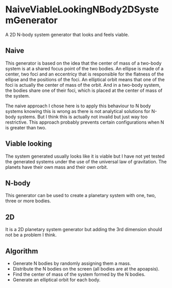 # NaiveViableLookingNBody2DSystemGenerator
A 2D N-body system generator that looks and feels viable.

## Naive
This generator is based on the idea that the center of mass of a two-body system is at a shared focus point of the two bodies.
An ellipse is made of a center, two foci and an eccentricy that is responsible for the flatness of the ellipse and the positions of the foci. An elliptical orbit means that one of the foci is actually the center of mass of the orbit. And in a two-body system, the bodies share one of their foci, which is placed at the center of mass of the system.

The naive approach I chose here is to apply this behaviour to N body systems knowing this is wrong as there is not analytical solutions for N-body systems. But I think this is actually not invalid but just way too restrictive. This approach probably prevents certain configurations when N is greater than two.

## Viable looking
The system generated usually looks like it is viable but I have not yet tested the generated systems under the use of the universal law of gravitation. The planets have their own mass and their own orbit.

## N-body
This generator can be used to create a planetary system with one, two, three or more bodies.

## 2D
It is a 2D planetary system generator but adding the 3rd dimension should not be a problem I think.

## Algorithm
- Generate N bodies by randomly assigning them a mass.
- Distribute the N bodies on the screen (all bodies are at the apoapsis).
- Find the center of mass of the system formed by the N bodies.
- Generate an elliptical orbit for each body.